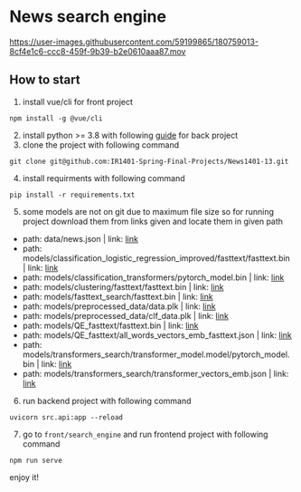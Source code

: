 # News search engine


https://user-images.githubusercontent.com/59199865/180759013-8cf4e1c6-ccc8-459f-9b39-b2e0610aaa87.mov

## How to start
1. install vue/cli for front project
```
npm install -g @vue/cli
```
2. install python >= 3.8 with following [guide](https://www.python.org/downloads/) for back project
3. clone the project with following command
```
git clone git@github.com:IR1401-Spring-Final-Projects/News1401-13.git
```
4. install requirments with following command
```
pip install -r requirements.txt
```
5. some models are not on git due to maximum file size so for running project download them from links given and locate them in given path</br>
* path: data/news.json | link: [link](https://drive.google.com/file/d/1IJ-TIaBDC9FuRDsQSETQu4F0PhRKO4n9/view?usp=sharing)</br>
* path: models/classification_logistic_regression_improved/fasttext/fasttext.bin | link: [link](https://drive.google.com/file/d/1K3zfBdJw1YjStBYAdOGdeH-J_iY9LfxP/view?usp=sharing) </br>
* path: models/classification_transformers/pytorch_model.bin | link: [link](https://drive.google.com/file/d/14Tsv-xD9Gzn2OOjRnTYb8KlyqMEw46MC/view?usp=sharing)</br>
* path: models/clustering/fasttext/fasttext.bin | link: [link](https://drive.google.com/file/d/1K3zfBdJw1YjStBYAdOGdeH-J_iY9LfxP/view?usp=sharing)</br>
* path: models/fasttext_search/fasttext.bin | link: [link](https://drive.google.com/file/d/1K3zfBdJw1YjStBYAdOGdeH-J_iY9LfxP/view?usp=sharing)</br>
* path: models/preprocessed_data/data.plk | link: [link](https://drive.google.com/file/d/1lSepeGQDCoZvYtKTTnvtDGmYRpRPqn4F/view?usp=sharing)</br>
* path: models/preprocessed_data/clf_data.plk | link: [link](https://drive.google.com/file/d/1MJ9fqdsN6Yg7pNTwOCvgIXjTgVrCB7AI/view?usp=sharing)</br>
* path: models/QE_fasttext/fasttext.bin | link: [link](https://drive.google.com/file/d/1K3zfBdJw1YjStBYAdOGdeH-J_iY9LfxP/view?usp=sharing)</br>
* path: models/QE_fasttext/all_words_vectors_emb_fasttext.json | link: [link](https://drive.google.com/file/d/1pfOCdNSMnrMB8kRnQMkqjKrFNiVcBARA/view?usp=sharing)</br>
* path: models/transformers_search/transformer_model.model/pytorch_model.bin | link: [link](https://drive.google.com/file/d/1gUCUBA6dCy5MfuxLHoVynBq52HSUI0Dw/view?usp=sharing)</br>
* path: models/transformers_search/transformer_vectors_emb.json | link: [link](https://drive.google.com/file/d/1agsbUbWVD06RhypXXOevxzSTljKjlHqJ/view?usp=sharing)</br>
6. run backend project with following command
```
uvicorn src.api:app --reload 
```
7. go to `front/search_engine` and run frontend project with following command
```
npm run serve
```
enjoy it!</br></br>
